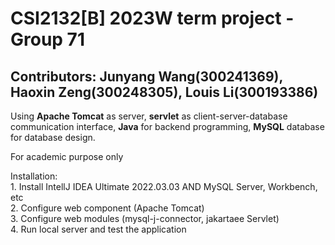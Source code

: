 # CSI2132[B] 2023W term project - Group 71

## Contributors: Junyang Wang(300241369), Haoxin Zeng(300248305), Louis Li(300193386)

Using **Apache Tomcat** as server, **servlet** as client-server-database communication interface, **Java** for backend programming, **MySQL** database for database design.

For academic purpose only

Installation:<br>
    1. Install IntellJ IDEA Ultimate 2022.03.03 AND MySQL Server, Workbench, etc<br>
    2. Configure web component (Apache Tomcat)<br>
    3. Configure web modules (mysql-j-connector, jakartaee Servlet)<br>
    4. Run local server and test the application<br>
